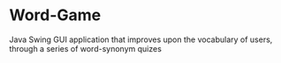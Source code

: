# Word-Game
Java Swing GUI application that improves upon the vocabulary of users, through a series of word-synonym quizes
